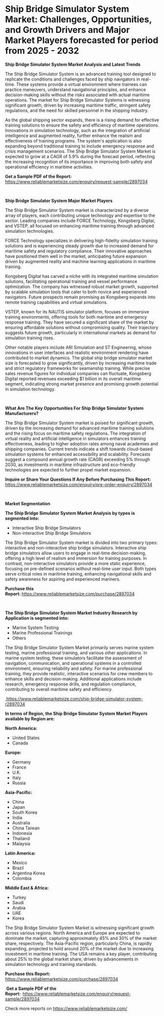 <p><h1>Ship Bridge Simulator System Market: Challenges, Opportunities, and Growth Drivers and Major Market Players forecasted for period from 2025 - 2032</h1></p><p><strong>Ship Bridge Simulator System Market Analysis and Latest Trends</strong></p>
<p><p>The Ship Bridge Simulator System is an advanced training tool designed to replicate the conditions and challenges faced by ship navigators in real-time. These systems provide a virtual environment where trainees can practice maneuvers, understand navigational principles, and enhance decision-making skills without the risks associated with actual maritime operations. The market for Ship Bridge Simulator Systems is witnessing significant growth, driven by increasing maritime traffic, stringent safety regulations, and the need for skilled personnel in the shipping industry.</p><p>As the global shipping sector expands, there is a rising demand for effective training solutions to ensure the safety and efficiency of maritime operations. Innovations in simulation technology, such as the integration of artificial intelligence and augmented reality, further enhance the realism and effectiveness of training programs. The system's application is also expanding beyond traditional training to include emergency response and crisis management scenarios. The Ship Bridge Simulator System Market is expected to grow at a CAGR of 5.9% during the forecast period, reflecting the increasing recognition of its importance in improving both safety and operational efficiency in maritime activities.</p></p>
<p><strong>Get a Sample PDF of the Report:&nbsp;</strong> <a href="https://www.reliablemarketsize.com/enquiry/request-sample/2897034?utm_campaign=2754&utm_medium=2&utm_source=Github&utm_content=ia&utm_term=15032025&utm_id=ship-bridge-simulator-system">https://www.reliablemarketsize.com/enquiry/request-sample/2897034</a></p>
<p>&nbsp;</p>
<p><strong>Ship Bridge Simulator System Major Market Players</strong></p>
<p><p>The Ship Bridge Simulator System market is characterized by a diverse array of players, each contributing unique technology and expertise to the sector. Leading companies include FORCE Technology, Kongsberg Digital, and VSTEP, all focused on enhancing maritime training through advanced simulation technologies.</p><p>FORCE Technology specializes in delivering high-fidelity simulation training solutions and is experiencing steady growth due to increased demand for maritime safety and regulatory compliance. Their innovative approaches have positioned them well in the market, anticipating future expansion driven by augmented reality and machine learning applications in maritime training.</p><p>Kongsberg Digital has carved a niche with its integrated maritime simulation solutions, facilitating operational training and vessel performance optimization. The company has witnessed robust market growth, supported by scalable simulation tools that cater to both novice and experienced navigators. Future prospects remain promising as Kongsberg expands into remote training capabilities and virtual simulations.</p><p>VSTEP, known for its NAUTIS simulator platform, focuses on immersive training environments, offering tools for both maritime and emergency response training. They have secured a significant share of the market by ensuring affordable solutions without compromising quality. Their trajectory suggests future growth, particularly in international markets as demand for simulation training rises.</p><p>Other notable players include ARI Simulation and ST Engineering, whose innovations in user interfaces and realistic environment rendering have contributed to market dynamics. The global ship bridge simulator market size is forecasted to grow significantly, driven by increasing maritime trade and strict regulatory frameworks for seamanship training. While precise sales revenue figures for individual companies can fluctuate, Kongsberg Digital reported revenues exceeding $1 billion in its overall maritime segment, indicating strong market presence and promising growth potential in simulation technology.</p></p>
<p>&nbsp;</p>
<p><strong>What Are The Key Opportunities For Ship Bridge Simulator System Manufacturers?</strong></p>
<p><p>The Ship Bridge Simulator System market is poised for significant growth, driven by the increasing demand for advanced maritime training solutions and the rising focus on maritime safety regulations. The integration of virtual reality and artificial intelligence in simulators enhances training effectiveness, leading to higher adoption rates among naval academies and shipping companies. Current trends indicate a shift towards cloud-based simulation systems for enhanced accessibility and scalability. Forecasts suggest a compound annual growth rate (CAGR) exceeding 5% through 2030, as investments in maritime infrastructure and eco-friendly technologies are expected to further propel market expansion.</p></p>
<p><strong>Inquire or Share Your Questions If Any Before Purchasing This Report:</strong> <a href="https://www.reliablemarketsize.com/enquiry/pre-order-enquiry/2897034?utm_campaign=2754&utm_medium=2&utm_source=Github&utm_content=ia&utm_term=15032025&utm_id=ship-bridge-simulator-system">https://www.reliablemarketsize.com/enquiry/pre-order-enquiry/2897034</a></p>
<p>&nbsp;</p>
<p><strong>Market Segmentation</strong></p>
<p><strong>The Ship Bridge Simulator System Market Analysis by types is segmented into:</strong></p>
<p><ul><li>Interactive Ship Bridge Simulators</li><li>Non-interactive Ship Bridge Simulators</li></ul></p>
<p><p>The Ship Bridge Simulator System market is divided into two primary types: interactive and non-interactive ship bridge simulators. Interactive ship bridge simulators allow users to engage in real-time decision-making, offering a high level of realism and immersion for training purposes. In contrast, non-interactive simulators provide a more static experience, focusing on pre-defined scenarios without real-time user input. Both types serve critical roles in maritime training, enhancing navigational skills and safety awareness for aspiring and experienced mariners.</p></p>
<p><strong>Purchase this Report:&nbsp;</strong><a href="https://www.reliablemarketsize.com/purchase/2897034?utm_campaign=2754&utm_medium=2&utm_source=Github&utm_content=ia&utm_term=15032025&utm_id=ship-bridge-simulator-system">https://www.reliablemarketsize.com/purchase/2897034</a></p>
<p>&nbsp;</p>
<p><strong>The Ship Bridge Simulator System Market Industry Research by Application is segmented into:</strong></p>
<p><ul><li>Marine System Testing</li><li>Marine Professional Trainings</li><li>Others</li></ul></p>
<p><p>The Ship Bridge Simulator System Market primarily serves marine system testing, marine professional training, and various other applications. In marine system testing, these simulators facilitate the assessment of navigation, communication, and operational systems in a controlled environment, ensuring reliability and safety. For marine professional training, they provide realistic, interactive scenarios for crew members to enhance skills and decision-making. Additional applications include research, emergency response drills, and regulation compliance, contributing to overall maritime safety and efficiency.</p></p>
<p><a href="https://www.reliablemarketsize.com/ship-bridge-simulator-system-r2897034?utm_campaign=2754&utm_medium=2&utm_source=Github&utm_content=ia&utm_term=15032025&utm_id=ship-bridge-simulator-system">&nbsp;https://www.reliablemarketsize.com/ship-bridge-simulator-system-r2897034</a></p>
<p><strong>In terms of Region, the Ship Bridge Simulator System Market Players available by Region are:</strong></p>
<p>
    <p> <strong> North America: </strong>
        <ul>
            <li>United States</li>
            <li>Canada</li>
        </ul>
        </p> 
    <p> <strong> Europe: </strong>
        <ul>
            <li>Germany</li>
            <li>France</li>
            <li>U.K.</li>
            <li>Italy</li>
            <li>Russia</li>
        </ul>
        </p> 
    <p> <strong> Asia-Pacific: </strong>
        <ul>
            <li>China</li>
            <li>Japan</li>
            <li>South Korea</li>
            <li>India</li>
            <li>Australia</li>
            <li>China Taiwan</li>
            <li>Indonesia</li>
            <li>Thailand</li>
            <li>Malaysia</li>
        </ul>
        </p> 
    <p> <strong> Latin America: </strong>
        <ul>
            <li>Mexico</li>
            <li>Brazil</li>
            <li>Argentina Korea</li>
            <li>Colombia</li>
        </ul>
        </p> 
    <p> <strong> Middle East & Africa: </strong>
        <ul>
            <li>Turkey</li>
            <li>Saudi</li>
            <li>Arabia</li>
            <li>UAE</li>
            <li>Korea</li>
        </ul>
    </p>
    </p>
<p><p>The Ship Bridge Simulator System Market is witnessing significant growth across various regions. North America and Europe are expected to dominate the market, capturing approximately 45% and 30% of the market share, respectively. The Asia-Pacific region, particularly China, is rapidly expanding, projected to hold around 20% of the market due to increasing investment in maritime training. The USA remains a key player, contributing about 25% to the global market share, driven by advancements in simulation technology and training standards.</p></p>
<p><strong>Purchase this Report: </strong><a href="https://www.reliablemarketsize.com/purchase/2897034?utm_campaign=2754&utm_medium=2&utm_source=Github&utm_content=ia&utm_term=15032025&utm_id=ship-bridge-simulator-system">https://www.reliablemarketsize.com/purchase/2897034</a></p>
<p>&nbsp;<strong>Get a Sample PDF of the Report:&nbsp;&nbsp;</strong><a href="https://www.reliablemarketsize.com/enquiry/request-sample/2897034?utm_campaign=2754&utm_medium=2&utm_source=Github&utm_content=ia&utm_term=15032025&utm_id=ship-bridge-simulator-system">https://www.reliablemarketsize.com/enquiry/request-sample/2897034</a></p>
<p><strong></strong></p>
<p>Check more reports on <a href="https://www.reliablemarketsize.com/?utm_campaign=2754&utm_medium=2&utm_source=Github&utm_content=ia&utm_term=15032025&utm_id=ship-bridge-simulator-system">https://www.reliablemarketsize.com/</a></p>